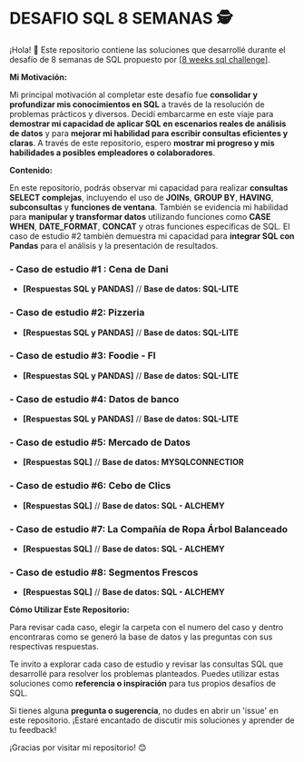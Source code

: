# **DESAFIO SQL 8 SEMANAS** 🕵️

¡Hola! 👋 Este repositorio contiene las soluciones que desarrollé durante el desafío de 8 semanas de SQL propuesto por [[8 weeks sql challenge](https://8weeksqlchallenge.com/)].

**Mi Motivación:**

Mi principal motivación al completar este desafío fue **consolidar y profundizar mis conocimientos en SQL** a través de la resolución de problemas prácticos y diversos. Decidí embarcarme en este viaje para **demostrar mi capacidad de aplicar SQL en escenarios reales de análisis de datos** y para **mejorar mi habilidad para escribir consultas eficientes y claras**. A través de este repositorio, espero **mostrar mi progreso y mis habilidades a posibles empleadores o colaboradores**.

**Contenido:**

En este repositorio, podrás observar mi capacidad para realizar **consultas SELECT complejas**, incluyendo el uso de **JOINs**, **GROUP BY**, **HAVING**, **subconsultas** y **funciones de ventana**. También se evidencia mi habilidad para **manipular y transformar datos** utilizando funciones como **CASE WHEN**, **DATE_FORMAT**, **CONCAT** y otras funciones específicas de SQL. El caso de estudio #2 también demuestra mi capacidad para **integrar SQL con Pandas** para el análisis y la presentación de resultados.

### - Caso de estudio #1 : Cena de Dani
   - **[Respuestas SQL y PANDAS]** // **Base de datos: SQL-LITE**
### - Caso de estudio #2: Pizzeria
  - **[Respuestas SQL y PANDAS]** // **Base de datos: SQL-LITE**
### - Caso de estudio #3: Foodie - FI
  - **[Respuestas SQL y PANDAS]**  // **Base de datos: SQL-LITE**
### - Caso de estudio #4: Datos de banco
  -  **[Respuestas SQL y PANDAS]** // **Base de datos: SQL-LITE**
### - Caso de estudio #5: Mercado de Datos
  - **[Respuestas SQL]**  // **Base de datos: MYSQLCONNECTIOR**
### - Caso de estudio #6: Cebo de Clics
  - **[Respuestas SQL]** // **Base de datos: SQL - ALCHEMY**
### - Caso de estudio #7: La Compañía de Ropa Árbol Balanceado
  - **[Respuestas SQL]** // **Base de datos: SQL - ALCHEMY**
### - Caso de estudio #8: Segmentos Frescos
  - **[Respuestas SQL]** // **Base de datos: SQL - ALCHEMY**


**Cómo Utilizar Este Repositorio:**

Para revisar cada caso, elegir la carpeta con el numero del caso y dentro encontraras como se generó la base de datos y las preguntas con sus respectivas respuestas.

Te invito a explorar cada caso de estudio y revisar las consultas SQL que desarrollé para resolver los problemas planteados. Puedes utilizar estas soluciones como **referencia o inspiración** para tus propios desafíos de SQL.

Si tienes alguna **pregunta o sugerencia**, no dudes en abrir un 'issue' en este repositorio. ¡Estaré encantado de discutir mis soluciones y aprender de tu feedback!

¡Gracias por visitar mi repositorio! 😊
